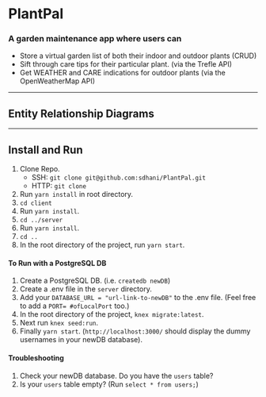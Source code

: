 # PlantPal

### A garden maintenance app where users can
- Store a virtual garden list of both their indoor and outdoor plants (CRUD)
- Sift through care tips for their particular plant. (via the Trefle API)
- Get WEATHER and CARE indications for outdoor plants (via the OpenWeatherMap API)

--- 

## Entity Relationship Diagrams

---

## Install and Run

1. Clone Repo.
    - SSH: `git clone git@github.com:sdhani/PlantPal.git` 
    - HTTP: `git clone `
2. Run `yarn install` in root directory.
3. `cd client`
4. Run `yarn install`.
5. `cd ../server`
6. Run `yarn install`.
7. `cd ..`
8. In the root directory of the project, run `yarn start`.

#### To Run with a PostgreSQL DB

1. Create a PostgreSQL DB. (i.e. `createdb newDB`)
2. Create a .env file in the `server` directory.
3. Add your `DATABASE_URL = "url-link-to-newDB"` to the .env file. (Feel free to add a `PORT= #ofLocalPort` too.)
4. In the root directory of the project,  `knex migrate:latest`.
5. Next run `knex seed:run`.
6. Finally `yarn start`. (`http://localhost:3000/` should display the dummy usernames in your newDB database).

#### Troubleshooting

1. Check your newDB database. Do you have the `users` table?
2. Is your `users` table empty? (Run `select * from users;`)


